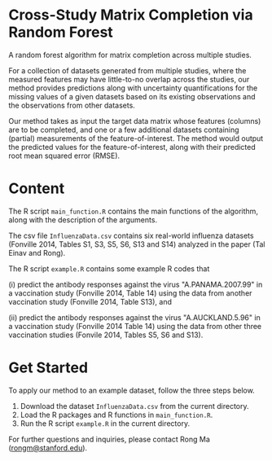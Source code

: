 # Cross-Study Matrix Completion via Random Forest

A random forest algorithm for matrix completion across multiple studies.

For a collection of datasets generated from multiple studies, where the measured features may have little-to-no overlap across the studies, our method provides predictions along with uncertainty quantifications for the missing values of a given datasets based on its existing observations and the observations from other datasets.

Our method takes as input the target data matrix whose features (columns) are to be completed, and one or a few additional datasets containing (partial) measurements of the feature-of-interest. The method would output the predicted values for the feature-of-interest, along with their predicted root mean squared error (RMSE).


# Content

The R script `main_function.R` contains the main functions of the algorithm, along with the description of the arguments.

The csv file `InfluenzaData.csv` contains six real-world influenza datasets (Fonville 2014, Tables S1, S3, S5, S6, S13 and S14) analyzed in the paper (Tal Einav and Rong).

The R script `example.R` contains some example R codes that 

(i) predict the antibody responses against the virus "A.PANAMA.2007.99" in a vaccination study (Fonville 2014, Table 14) using the data from another vaccination study (Fonville 2014, Table S13), and 

(ii) predict the antibody responses against the virus "A.AUCKLAND.5.96" in a vaccination study (Fonville 2014 Table 14) using the data from other three vaccination studies (Fonvile 2014, Tables S5, S6 and S13). 

# Get Started

To apply our method to an example dataset, follow the three steps below.

1. Download the dataset `InfluenzaData.csv` from the current directory.
2. Load the R packages and R functions in `main_function.R`.
3. Run the R script `example.R` in the current directory.

For further questions and inquiries, please contact Rong Ma (rongm@stanford.edu).
